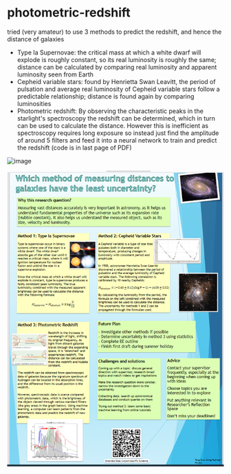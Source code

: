 # photometric-redshift

tried (very amateur) to use 3 methods to predict the redshift, and hence the distance of galaxies

- Type Ia Supernovae: the critical mass at which a white dwarf will explode is roughly constant, so its real luminosity is roughly the same; distance can be calculated by comparing real luminosity and apparent luminosity seen from Earth
- Cepheid variable stars: found by Henrietta Swan Leavitt, the period of pulsation and average real luminosity of Cepheid variable stars follow a predictable relationship; distance is found again by comparing luminosities
- Photometric redshift: By observing the characteristic peaks in the starlight's spectroscopy the redshift can be determined, which in turn can be used to calculate the distance. However this is inefficient as spectroscopy requires long exposure so instead just find the amplitude of around 5 filters and feed it into a neural network to train and predict the redshift (code is in last page of PDF)

![image](https://github.com/user-attachments/assets/217ca266-3c10-4828-84c2-e2b48ecc3d40)

![image](https://raw.githubusercontent.com/toshinari123/photometric-redshift/main/poster.PNG)
